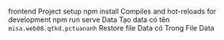 frontend
Project setup
 npm install
 Compiles and hot-reloads for development
 npm run serve
 Data 
 Tạo data có tên `misa.web08.qtkd.pctuananh`
 Restore file Data có Trong File Data